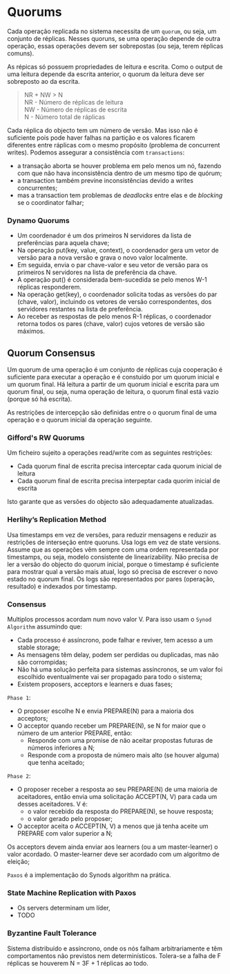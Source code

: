 # Quorums

Cada operação replicada no sistema necessita de um `quorum`, ou seja, um conjunto de réplicas. Nesses quoruns, se uma operação depende de outra operação, essas operações devem ser sobrepostas (ou seja, terem réplicas comuns). 

As répicas só possuem propriedades de leitura e escrita. Como o output de uma leitura depende da escrita anterior, o quorum da leitura deve ser sobreposto ao da escrita.

> NR + NW > N <br>
> NR - Número de réplicas de leitura <br>
> NW - Número de réplicas de escrita <br>
> N - Número total de ráplicas <br>

Cada réplica do objecto tem um número de versão. Mas isso não é suficiente pois pode haver falhas na partição e os valores ficarem diferentes entre ráplicas com o mesmo propósito (problema de concurrent writes). Podemos assegurar a consistência com `transactions`:
- a transação aborta se houver problema em pelo menos um nó, fazendo com que não hava inconsistência dentro de um mesmo tipo de quórum;
- a transaction também previne inconsistências devido a writes concurrentes;
- mas a transaction tem problemas de *deadlocks* entre elas e de *blocking* se o coordinator falhar;

### Dynamo Quorums

- Um coordenador é um dos primeiros N servidores da lista de preferências para aquela chave;
- Na operação put(key, value, context), o coordenador gera um vetor de versão para a nova versão e grava o novo valor localmente.
- Em seguida, envia o par chave-valor e seu vetor de versão para os primeiros N servidores na lista de preferência da chave.
- A operação put() é considerada bem-sucedida se pelo menos W-1 réplicas responderem.
- Na operação get(key), o coordenador solicita todas as versões do par (chave, valor), incluindo os vetores de versão correspondentes, dos servidores restantes na lista de preferência.
- Ao receber as respostas de pelo menos R-1 réplicas, o coordenador retorna todos os pares (chave, valor) cujos vetores de versão são máximos.

## Quorum Consensus

Um quorum de uma operação é um conjunto de réplicas cuja cooperação é suficiente para executar a operação e é constuído por um quorum inicial e um quorum final. Há leitura a partir de um quorum inicial e escrita para um quorum final, ou seja, numa operação de leitura, o quorum final está vazio (porque só há escrita).

As restrições de intercepção são definidas entre o o quorum final de uma operação e o quorum inicial da operação seguinte.

### Gifford's RW Quorums

Um ficheiro sujeito a operações read/write com as seguintes restrições:

- Cada quorum final de escrita precisa interceptar cada quorum inicial de leitura
- Cada quorum final de escrita precisa interpeptar cada quorim inicial de escrita

Isto garante que as versões do objecto são adequadamente atualizadas.

### Herlihy’s Replication Method

Usa timestamps em vez de versões, para reduzir mensagens e reduzir as restrições de interseção entre quoruns. Usa logs em vez de state versions. Assume que as operações vêm sempre com uma ordem representada por timestamps, ou seja, modelo consistente de linearizability. Não precisa de ler a versão do objecto do quorum inicial, porque o timestamp é suficiente para mostrar qual a versão mais atual, logo só precisa de escrever o novo estado no quorum final.
Os logs são representados por pares (operação, resultado) e indexados por timestamp.

### Consensus

Multiplos processos acordam num novo valor V. Para isso usam o `Synod Algorithm` assumindo que:
- Cada processo é assíncrono, pode falhar e reviver, tem acesso a um stable storage;
- As mensagens têm delay, podem ser perdidas ou duplicadas, mas não são corrompidas;
- Não há uma solução perfeita para sistemas assíncronos, se um valor foi escolhido eventualmente vai ser propagado para todo o sistema;
- Existem proposers, acceptors e learners e duas fases;

`Phase 1`:

- O proposer escolhe N e envia PREPARE(N) para a maioria dos acceptors;
- O acceptor quando receber um PREPARE(N), se N for maior que o número de um anterior PREPARE, então:
    - Responde com uma promise de não aceitar propostas futuras de números inferiores a N;
    - Responde com a proposta de número mais alto (se houver alguma) que tenha aceitado;

`Phase 2`:

- O proposer receber a resposta ao seu PREPARE(N) de uma maioria de aceitadores, então envia uma solicitação ACCEPT(N, V) para cada um desses aceitadores. V é:
    - o valor recebido da resposta do PREPARE(N), se houve resposta;
    - o valor gerado pelo proposer;
- O acceptor aceita o ACCEPT(N, V) a menos que já tenha aceite um PREPARE com valor superior a N;

Os acceptors devem ainda enviar aos learners (ou a um master-learner) o valor acordado. O master-learner deve ser acordado com um algoritmo de eleição;

`Paxos` é a implementação do Synods algorithm na prática. 

### State Machine Replication with Paxos

- Os servers determinam um líder, 
- TODO

### Byzantine Fault Tolerance

Sistema distribuído e assíncrono, onde os nós falham arbitrariamente e têm comportamentos não previstos nem determinísticos. Tolera-se a falha de F réplicas se houverem N = 3F + 1 réplicas ao todo.

